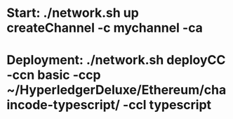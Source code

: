 # Start: ./network.sh up createChannel -c mychannel -ca
# Deployment: ./network.sh deployCC -ccn basic -ccp ~/HyperledgerDeluxe/Ethereum/chaincode-typescript/ -ccl typescript